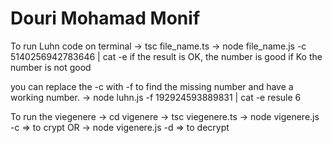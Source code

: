 # Douri Mohamad Monif

To run Luhn code on terminal 
-> tsc file_name.ts
-> node file_name.js -c 5140256942783646 | cat -e
if the result is OK, the number is good if Ko the number is not good

you can replace the -c with -f to find the missing number and have a working number.
-> node luhn.js -f 192924593889831 | cat -e
resule 
6

To run the viegenere
-> cd vigenere
-> tsc viegenere.ts
-> node vigenere.js -c  => to crypt
OR
-> node vigenere.js -d  => to decrypt

